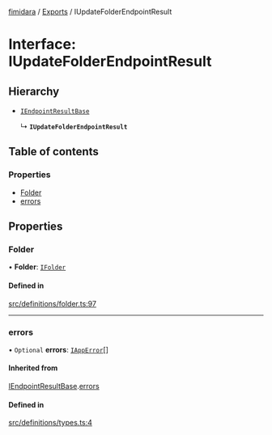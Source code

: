 [fimidara](../README.md) / [Exports](../modules.md) / IUpdateFolderEndpointResult

# Interface: IUpdateFolderEndpointResult

## Hierarchy

- [`IEndpointResultBase`](IEndpointResultBase.md)

  ↳ **`IUpdateFolderEndpointResult`**

## Table of contents

### Properties

- [Folder](IUpdateFolderEndpointResult.md#folder)
- [errors](IUpdateFolderEndpointResult.md#errors)

## Properties

### Folder

• **Folder**: [`IFolder`](IFolder.md)

#### Defined in

[src/definitions/folder.ts:97](https://github.com/softkave/files-js/blob/353a07f/src/definitions/folder.ts#L97)

___

### errors

• `Optional` **errors**: [`IAppError`](IAppError.md)[]

#### Inherited from

[IEndpointResultBase](IEndpointResultBase.md).[errors](IEndpointResultBase.md#errors)

#### Defined in

[src/definitions/types.ts:4](https://github.com/softkave/files-js/blob/353a07f/src/definitions/types.ts#L4)
